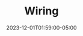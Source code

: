 ---
weight: 999
title: "Wiring"
description: ""
icon: "Bolt"
date: "2023-12-01T01:59:00-05:00"
lastmod: "2023-12-01T01:59:00-05:00"
draft: false
toc: true
---
